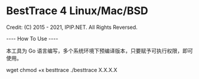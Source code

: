 # BestTrace 4 Linux/Mac/BSD
Credit: (C) 2015 - 2021, IPIP.NET. All Rights Reversed.

---- How To Use ----

本工具为 Go 语言编写，多个系统环境下预编译版本，只要赋予可执行权限，即可使用。

wget
chmod +x besttrace
./besttrace X.X.X.X
